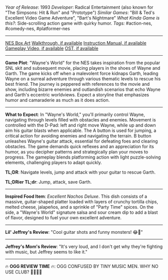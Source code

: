 *Year of Release*: 1993
*Developer*: Radical Entertainment (also known for "The Simpsons: Hit & Run" and "Prototype")
*Similar Games*: "Bill & Ted's Excellent Video Game Adventure", "Bart's Nightmare"
*What Kinda Game is this?*: Side-scrolling action game with quirky humor.
*Tags:* #action-nes, #comedy-nes, #platformer-nes

---
[NES Box Art](https://www.google.com/search?tbm=isch&q=NES+Box+Art+Wayne%27s+World) 
[Walkthrough, if available](https://www.google.com/search?q=Walkthrough+NES+Wayne%27s+World)
[Instruction Manual, if available](https://www.google.com/search?q=NES+Instruction+Manual+Wayne%27s+World)
[Gameplay Video, if available](https://www.youtube.com/results?search_query=gameplay+NES+Wayne%27s+World) 
[OST, if available](https://www.youtube.com/results?search_query=gameplay+NES+Wayne%27s+World+OST)

- - -
**Game Plot**: "Wayne's World" for the NES takes inspiration from the popular SNL skit and subsequent movie, placing players in the shoes of Wayne and Garth. The game kicks off when a malevolent force kidnaps Garth, leading Wayne on a surreal adventure through various thematic levels to rescue his best friend. The journey is peppered with references to the movie and show, including bizarre enemies and outlandish scenarios that echo Wayne and Garth's eccentric worldviews. Expect a storyline that emphasizes humor and camaraderie as much as it does action.

- - -
**What to Expect**: In "Wayne's World," you'll primarily control Wayne, navigating through levels filled with obstacles and enemies. Movement is controlled with the D-Pad: left and right move Wayne, while up and down aim his guitar blasts when applicable. The A button is used for jumping, a critical action for avoiding enemies and navigating the terrain. B button unleashes Wayne's guitar attack, essential for defeating foes and clearing obstacles. The game demands quick reflexes and an appreciation for its humor, as you decipher patterns and strategically plan your moves to progress. The gameplay blends platforming action with light puzzle-solving elements, challenging players to adapt quickly.

**TL;DR**: Navigate levels, jump and attack with your guitar to rescue Garth.

**TL;DRier TL;dr**: Jump, attack, save Garth.

---
**Inspired Food Item**: *Excellent Nachos Deluxe*. This dish consists of a massive, guitar-shaped platter loaded with layers of crunchy tortilla chips, melted cheese, jalapeños, and a sprinkle of "Party Time" spices. On the side, a "Wayne's World" signature salsa and sour cream dip to add a blast of flavor, designed to fuel your own excellent adventure.

---
**Lil' Jeffrey's Review**: "Cool guitar shots and funny monsters! 😂🎸"

---
**Jeffrey's Mom's Review**: "It's very loud, and I don't get why they're fighting with music, but Jeffrey seems to like it."

---
🔥 **OGG REVIEW TIME** 🔥: OGG CONFUSED BY TINY MUSIC MEN. WHY NO USE CLUB? 🎸🚫🏹🔥